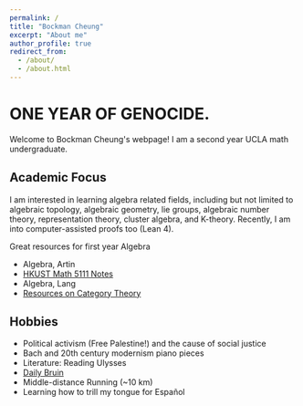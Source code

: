 ```yaml
---
permalink: /
title: "Bockman Cheung"
excerpt: "About me"
author_profile: true
redirect_from: 
  - /about/
  - /about.html
---
```

# ONE YEAR OF GENOCIDE.


Welcome to Bockman Cheung's webpage! I am a second year UCLA math undergraduate. 

Academic Focus
------
I am interested in learning algebra related fields, including but not limited to algebraic topology, algebraic geometry, lie groups, algebraic number theory, representation theory, cluster algebra, and K-theory. Recently, I am into computer-assisted proofs too (Lean 4).


Great resources for first year Algebra <br>
* Algebra, Artin <br>
* <a href="https://canvas.ust.hk/courses/50980"> HKUST Math 5111 Notes </a> <br>
* Algebra, Lang <br>
* <a href="https://mathoverflow.net/a/70891/517395"> Resources on Category Theory </a>

Hobbies
------
* Political activism (Free Palestine!) and the cause of social justice
* Bach and 20th century modernism piano pieces
* Literature: Reading Ulysses
* <a href="https://dailybruin.com/author/bockman-cheung"> Daily Bruin </a> 
* Middle-distance Running (~10 km)
* Learning how to trill my tongue for Español
